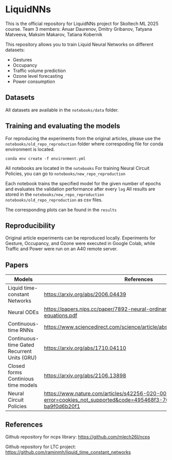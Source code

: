 # LiquidNNs
 
This is the official repository for LiquidNNs project for Skoltech ML 2025 course. Team 3 members: Anuar Daurenov, Dmitry Gribanov, Tatyana Matveeva, Maksim Makarov, Tatiana Kobernik

This repository allows you to train Liquid Neural Networks on different datasets:
- Gestures
- Occupancy
- Traffic volume prediction
- Ozone level forecasting
- Power consumption

## Datasets
All datasets are available in the ```notebooks/data``` folder. 


## Training and evaluating the models 

For reproducing the experiments from the original articles, please use the ```notebooks/old_repo_reproduction``` folder where correspoding file for conda environment is located.

```
conda env create -f environment.yml
```

All notebooks are located in the ```notebooks```
For training Neural Circuit Policies, you can go to ```notebooks/new_repo_reproduction```

Each notebook trains the specified model for the given number of epochs and evaluates the validation performance after every ```log```
All results are stored in the ```notebooks/new_repo_reproduction``` ```notebooks/old_repo_reproduction``` as csv files.

The corresponding plots can be found in the ```results```

## Reproducibility

Original article experiments can be reproduced locally. Experiments for Gesture, Occupancy, and Ozone were executed in Google Colab, while Traffic and Power were run on an A40 remote server.

## Papers
| Models | References |
| ----- | ----- |
| Liquid time-constant Networks | https://arxiv.org/abs/2006.04439 |
| Neural ODEs | https://papers.nips.cc/paper/7892-neural-ordinary-differential-equations.pdf |
| Continuous-time RNNs | https://www.sciencedirect.com/science/article/abs/pii/S089360800580125X |
Continuous-time Gated Recurrent Units (GRU) | https://arxiv.org/abs/1710.04110 |
| Closed forms Continious time models | https://arxiv.org/abs/2106.13898 |
| Neural Circuit Policies | https://www.nature.com/articles/s42256-020-00237-3?error=cookies_not_supported&code=495468f3-76f3-414b-bf0f-ba9f0d6b20f1
## References

Github repository for ncps library: https://github.com/mlech26l/ncps

Github repository for LTC project: https://github.com/raminmh/liquid_time_constant_networks
